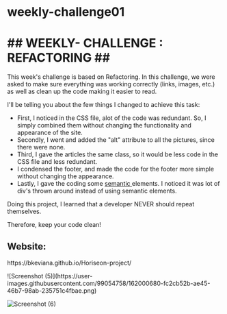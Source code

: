 # weekly-challenge01

<html>
<h1> ## WEEKLY- CHALLENGE : REFACTORING ## </h1>
<body>
<p> This week's challenge is based on Refactoring. In this challenge, we were asked to make sure everything was working correctly (links, images, etc.) as well as clean up the code making it easier to read. </p>
 <p> I'll be telling you about the few things I changed to achieve this task: </p>
<ul>
<li> First, I noticed in the CSS file, alot of the code was redundant. So, I simply combined them without changing the functionality and appearance of the site. </li>
<li> Secondly, I went and added the "alt" attribute to all the pictures, since there were none. </li>
<li> Third, I gave the articles the same class, so it would be less code in the CSS file and less redundant. </li>
<li>  I condensed the footer, and made the code for the footer more simple without changing the appearance. </li>
 <li> Lastly, I gave the coding some <u> semantic </u> elements. I noticed it was lot of div's thrown around instead of using semantic elements.
</ul>
 
 <p> Doing this project, I learned that a developer NEVER should repeat themselves.</p>
 <p> Therefore, keep your code clean! </p>
 
 <h2> Website: </h2>
 <p> https://bkeviana.github.io/Horiseon-project/  </p>
![Screenshot (5)](https://user-images.githubusercontent.com/99054758/162000680-fc2cb52b-ae45-46b7-98ab-235751c4fbae.png)

  ![Screenshot (6)](https://user-images.githubusercontent.com/99054758/161996199-7f14bd31-9070-430e-b93e-fc25f2f38c5a.png)
 

</body>
</html>

